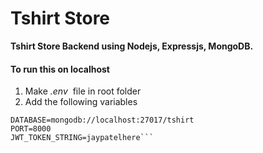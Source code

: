 # Tshirt Store

**Tshirt Store Backend using Nodejs, Expressjs, MongoDB.**

#### To run this on localhost

1. Make _.env_ &nbsp;file in root folder
2. Add the following variables

````
DATABASE=mongodb://localhost:27017/tshirt
PORT=8000
JWT_TOKEN_STRING=jaypatelhere```
````
